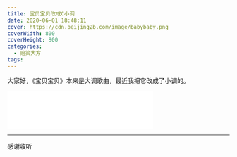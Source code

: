 ```yaml
---
title: 宝贝宝贝改成C小调
date: 2020-06-01 18:48:11
cover: https://cdn.beijing2b.com/image/babybaby.png
coverWidth: 800
coverHeight: 800
categories:
  - 贻笑大方
tags:
---
```



大家好，《宝贝宝贝》本来是大调歌曲，最近我把它改成了小调的。


<iframe frameborder="no" border="0" marginwidth="0" marginheight="0" width=330 height=86 src="//music.163.com/outchain/player?type=2&id=1849021311&auto=1&height=66"></iframe>





---

感谢收听